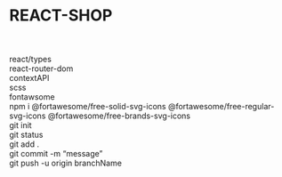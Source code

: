<h1> REACT-SHOP </h1><br/>
<br/>
react/types<br/>
react-router-dom<br/>
contextAPI<br/>
scss<br/>
fontawsome<br/>
npm i @fortawesome/free-solid-svg-icons @fortawesome/free-regular-svg-icons @fortawesome/free-brands-svg-icons
<br/>
git init<br/>
git status<br/>
git add .<br/>
git commit -m “message”<br/>
git push -u origin branchName<br/>
